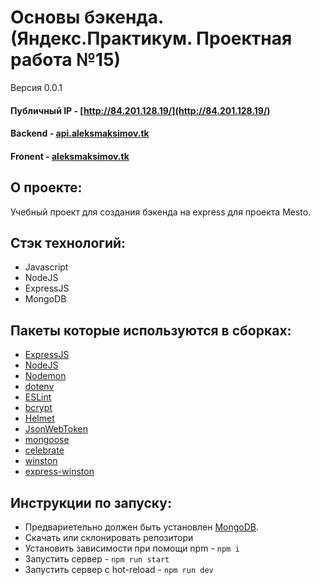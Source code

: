 # Основы бэкенда. (Яндекс.Практикум. Проектная работа №15)
Версия 0.0.1

#### Публичный IP - [http://84.201.128.19/](http://84.201.128.19/)
#### Backend - [api.aleksmaksimov.tk](https://www.api.aleksmaksimov.tk/)
#### Fronent - [aleksmaksimov.tk](https://www.aleksmaksimov.tk/)

## О проекте:
Учебный проект для создания бэкенда на express для проекта Mesto.

## Стэк технологий:
* Javascript
* NodeJS
* ExpressJS
* MongoDB

## Пакеты которые используются в сборках:
- [ExpressJS](https://expressjs.com/ru/)
- [NodeJS](https://nodejs.org/en/)
- [Nodemon](https://www.npmjs.com/package/nodemon)
- [dotenv](https://www.npmjs.com/package/dotenv)
- [ESLint](https://eslint.org/)
- [bcrypt](https://www.npmjs.com/package/bcrypt)
- [Helmet](https://www.npmjs.com/package/helmet)
- [JsonWebToken](https://www.npmjs.com/package/jsonwebtoken)
- [mongoose](https://mongoosejs.com/)
- [celebrate](https://www.npmjs.com/package/celebrate)
- [winston](https://www.npmjs.com/package/winston)
- [express-winston](https://www.npmjs.com/package/express-winston)


## Инструкции по запуску:
- Предвариетельно должен быть установлен [MongoDB](https://docs.mongodb.com/manual/tutorial/install-mongodb-on-ubuntu/).
- Скачать или склонировать репозитори
- Установить зависимости при помощи npm - `npm i`
- Запустить сервер - `npm run start`
- Запустить сервер с hot-reload - `npm run dev`
